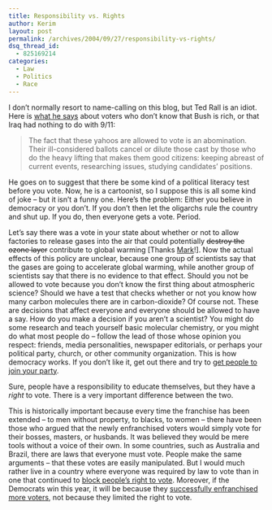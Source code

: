 ```yaml
---
title: Responsibility vs. Rights
author: Kerim
layout: post
permalink: /archives/2004/09/27/responsibility-vs-rights/
dsq_thread_id:
  - 825169214
categories:
  - Law
  - Politics
  - Race
---
```

I don&#8217;t normally resort to name-calling on this blog, but Ted Rall is an idiot. Here is <a href="http://www.maxlogan.com/tedrall.0926.htm" onclick="_gaq.push(['_trackEvent', 'outbound-article', 'http://www.maxlogan.com/tedrall.0926.htm', 'what he says']);" >what he says</a> about voters who don&#8217;t know that Bush is rich, or that Iraq had nothing to do with 9/11:

> The fact that these yahoos are allowed to vote is an abomination. Their ill-considered ballots cancel or dilute those cast by those who do the heavy lifting that makes them good citizens: keeping abreast of current events, researching issues, studying candidates&#8217; positions.

He goes on to suggest that there be some kind of a political literacy test before you vote. Now, he is a cartoonist, so I suppose this is all some kind of joke &#8211; but it isn&#8217;t a funny one. Here&#8217;s the problem: Either you believe in democracy or you don&#8217;t. If you don&#8217;t then let the oligarchs rule the country and shut up. If you do, then everyone gets a vote. Period.

Let&#8217;s say there was a vote in your state about whether or not to allow factories to release gases into the air that could potentially <span style="text-decoration: line-through;">destroy the ozone layer</span> contribute to global warming [Thanks <a href="http://test.oxus.net/archives/2004/09/27/responsibility-vs-rights/#comment-1381" onclick="_gaq.push(['_trackEvent', 'outbound-article', 'http://test.oxus.net/archives/2004/09/27/responsibility-vs-rights/#comment-1381', 'Mark']);" >Mark</a>!]. Now the actual effects of this policy are unclear, because one group of scientists say that the gases are going to accelerate global warming, while another group of scientists say that there is no evidence to that effect. Should you not be allowed to vote because you don&#8217;t know the first thing about atmospheric science? Should we have a test that checks whether or not you know how many carbon molecules there are in carbon-dioxide? Of course not. These are decisions that affect everyone and everyone should be allowed to have a say. How do you make a decision if you aren&#8217;t a scientist? You might do some research and teach yourself basic molecular chemistry, or you might do what most people do &#8211; follow the lead of those whose opinion you respect: friends, media personalities, newspaper editorials, or perhaps your political party, church, or other community organization. This is how democracy works. If you don&#8217;t like it, get out there and try to <a href="http://bostonreview.net/BR29.3/perlstein.html" onclick="_gaq.push(['_trackEvent', 'outbound-article', 'http://bostonreview.net/BR29.3/perlstein.html', 'get people to join your party']);" >get people to join your party</a>.

Sure, people have a responsibility to educate themselves, but they have a *right* to vote. There is a very important difference between the two.

This is historically important because every time the franchise has been extended &#8211; to men without property, to blacks, to women &#8211; there have been those who argued that the newly enfranchised voters would simply vote for their bosses, masters, or husbands. It was believed they would be mere tools without a voice of their own. In some countries, such as Australia and Brazil, there are laws that everyone must vote. People make the same arguments &#8211; that these votes are easily manipulated. But I would much rather live in a country where everyone was required by law to vote than in one that continued to <a href="http://www.tomdispatch.com/index.mhtml?pid=1849" onclick="_gaq.push(['_trackEvent', 'outbound-article', 'http://www.tomdispatch.com/index.mhtml?pid=1849', 'block people&#8217;s right to vote']);" >block people&#8217;s right to vote</a>. Moreover, if the Democrats win this year, it will be because they <a href="http://www.nytimes.com/2004/09/26/politics/campaign/26vote.html?ex=1253851200&#38;en=950fb0a974abb588&#38;ei=5090&#38;partner=rssuserland" onclick="_gaq.push(['_trackEvent', 'outbound-article', 'http://www.nytimes.com/2004/09/26/politics/campaign/26vote.html?ex=1253851200&en=950fb0a974abb588&ei=5090&partner=rssuserland', 'successfully enfranchised more voters']);" >successfully enfranchised more voters</a>, not because they limited the right to vote.

